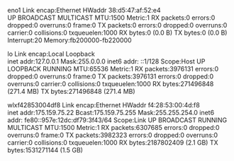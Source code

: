 eno1      Link encap:Ethernet  HWaddr 38:d5:47:af:52:e4  
          UP BROADCAST MULTICAST  MTU:1500  Metric:1
          RX packets:0 errors:0 dropped:0 overruns:0 frame:0
          TX packets:0 errors:0 dropped:0 overruns:0 carrier:0
          collisions:0 txqueuelen:1000 
          RX bytes:0 (0.0 B)  TX bytes:0 (0.0 B)
          Interrupt:20 Memory:fb200000-fb220000 

lo        Link encap:Local Loopback  
          inet addr:127.0.0.1  Mask:255.0.0.0
          inet6 addr: ::1/128 Scope:Host
          UP LOOPBACK RUNNING  MTU:65536  Metric:1
          RX packets:3976131 errors:0 dropped:0 overruns:0 frame:0
          TX packets:3976131 errors:0 dropped:0 overruns:0 carrier:0
          collisions:0 txqueuelen:1000 
          RX bytes:271496848 (271.4 MB)  TX bytes:271496848 (271.4 MB)

wlxf42853004df8 Link encap:Ethernet  HWaddr f4:28:53:00:4d:f8  
          inet addr:175.159.75.22  Bcast:175.159.75.255  Mask:255.255.254.0
          inet6 addr: fe80::957e:12dc:df79:3f43/64 Scope:Link
          UP BROADCAST RUNNING MULTICAST  MTU:1500  Metric:1
          RX packets:6307685 errors:0 dropped:0 overruns:0 frame:0
          TX packets:3982323 errors:0 dropped:0 overruns:0 carrier:0
          collisions:0 txqueuelen:1000 
          RX bytes:2187802409 (2.1 GB)  TX bytes:1531271144 (1.5 GB)

